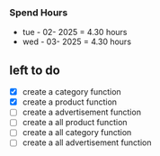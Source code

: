 ### Spend Hours

- tue - 02- 2025 = 4.30 hours
- wed - 03- 2025 = 4.30 hours

## left to do

- [x] create a category function
- [x] create a product function
- [ ] create a advertisement function
- [ ] create a all product function
- [ ] create a all category function
- [ ] create a all advertisement function